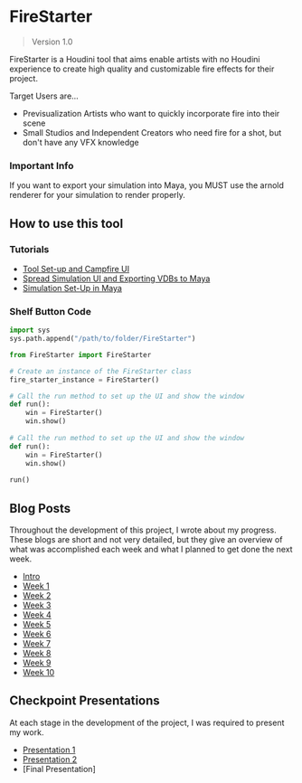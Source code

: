 # FireStarter

> Version 1.0

FireStarter is a Houdini tool that aims enable artists with no Houdini experience to create high quality and customizable fire effects for their project.

Target Users are...
- Previsualization Artists who want to quickly incorporate fire into their scene
- Small Studios and Independent Creators who need fire for a shot, but don't have any VFX knowledge

### Important Info
If you want to export your simulation into Maya, you MUST use the arnold renderer for your simulation to render properly.

## How to use this tool
### Tutorials
- [Tool Set-up and Campfire UI](https://youtu.be/CZXO4NRtCm8)
- [Spread Simulation UI and Exporting VDBs to Maya](https://youtu.be/yHrqNratg2E)
- [Simulation Set-Up in Maya](https://youtu.be/b1Oej8WvssQ)

### Shelf Button Code
```python
import sys
sys.path.append("/path/to/folder/FireStarter")

from FireStarter import FireStarter

# Create an instance of the FireStarter class
fire_starter_instance = FireStarter()

# Call the run method to set up the UI and show the window
def run():
    win = FireStarter()
    win.show()
    
# Call the run method to set up the UI and show the window
def run():
    win = FireStarter()
    win.show()
    
run()
```

## Blog Posts
Throughout the development of this project, I wrote about my progress. These blogs are short and not very detailed, but they give an overview of what was accomplished each week and what I planned to get done the next week.

- [Intro](https://medium.com/@stephanie_62822/senior-project-intro-9075419a34ed)
- [Week 1](https://medium.com/@stephanie_62822/part-2-setting-up-the-hdk-and-writing-my-first-lines-of-code-237d871f8243)
- [Week 2](https://medium.com/@stephanie_62822/senior-project-part-2-qt-set-up-and-geometry-network-creation-1a07bac79fdf)
- [Week 3](https://medium.com/@stephanie_62822/senior-project-part-3-refining-requirements-goals-f92f30beb306)
- [Week 4](https://medium.com/@stephanie_62822/week-4-05fc628efb8b)
- [Week 5](https://medium.com/@stephanie_62822/senior-project-week-5-fire-spread-and-timeline-ac048abc90c3)
- [Week 6](https://medium.com/@stephanie_62822/senior-project-part-5-software-test-plan-and-spread-set-up-df286ec6d0cc)
- [Week 7](https://medium.com/@stephanie_62822/senior-project-part-6-import-exporting-files-493ff7b0dcfe)
- [Week 8](https://medium.com/@stephanie_62822/senior-project-part-7-exporting-houdini-simulations-e4ae8905c712)
- [Week 9](https://medium.com/@stephanie_62822/senior-project-part-8-entering-maya-9c2a8639c32b)
- [Week 10]()

## Checkpoint Presentations
At each stage in the development of the project, I was required to present my work.
- [Presentation 1](https://youtu.be/qnxkMSGvDfw)
- [Presentation 2](https://youtu.be/kaGZRh-jkvU)
- [Final Presentation]
